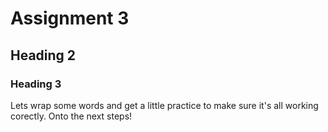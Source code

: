 # Assignment 3
## Heading 2
### Heading 3

Lets wrap some words and get a little practice to make sure it's all working corectly. Onto the next steps!